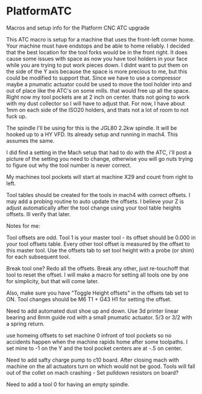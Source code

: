 # PlatformATC

Macros and setup info for the Platform CNC ATC upgrade

This ATC macro is setup for a machine that uses the front-left corner home.  Your machine must have endstops and be able to home reliably.  I decided that the best location for the tool forks would be in the front right.  It does cause some issues with space as now you have tool holders in your face while you are trying to put work pieces down.  I didnt want to put them on the side of the Y axis because the space is more precious to me, but this could be modified to support that.  Since we have to use a compressor maybe a pnumatic actuator could be used to move the tool holder into and out of place like the ATC's on some mills.  that would free up all the space.  Right now my tool pockets are at 2 inch on center.  thats not going to work with my dust collector so I will have to adjust that.  For now, I have about 1mm on each side of the ISO20 holders, and thats not a lot of room to not fuck up.  

The spindle I'll be using for this is the JGL80 2.2kw spindle.  It will be hooked up to a HY VFD.  Its already setup and running in mach4.  This assumes the same.

I did find a setting in the Mach setup that had to do with the ATC, i'll post a picture of the setting you need to change, otherwise you will go nuts trying to figure out why the tool number is never correct.

My machines tool pockets will start at machine X29 and count from right to left.

Tool tables should be created for the tools in mach4 with correct offsets.  I may add a probing routine to auto update the offsets.  I believe your Z is adjust automatically after the tool change using your tool table heights offsets.  Ill verify that later.





Notes for me:

Tool offsets are odd.  Tool 1 is your master tool - its offset should be 0.000 in your tool offsets table.
Every other tool offset is measured by the offset to this master tool.  Use the offsets tab to set tool height with a probe (or shim) for each subsequent tool.

Break tool one?  Redo all the offsets.  Break any other, just re-touchoff that tool to reset the offset.  I will make a macro for setting all tools one by one for simplicity, but that will come later.

Also, make sure you have "Toggle Height offsets" in the offsets tab set to ON.  Tool changes should be M6 T1 + G43 H1 for setting the offset.


Need to add automated dust shoe up and down.  Use 3d printer linear bearing and 8mm guide rod with a small pnumatic actuator.  5/3 or 3/2 with a spring return.

use homeing offsets to set machine 0 infront of tool pockets so no accidents happen when the machine rapids home after some toolpaths.  I set mine to -1 on the Y and the tool pocket centers are at -.5 on center.

Need to add safty charge pump to c10 board.  After closing mach with machine on the all actuators turn on which would not be good.  Tools will fall out of the collet on mach crashing - Set pulldown resistors on board?


Need to add a tool 0 for having an empty spindle.
